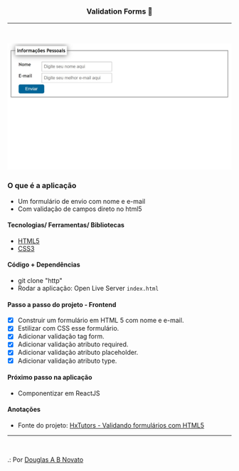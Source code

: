 <h3 align="center">
  Validation Forms 🚀
</h3>

---
<br>

![Resultado da Aplicação](/aplicacao-terminada.jpg)

### O que é a aplicação

- Um formulário de envio com nome e e-mail
- Com validação de campos direto no html5

#### Tecnologias/ Ferramentas/ Bibliotecas

- [HTML5](https://developer.mozilla.org/pt-BR/docs/Web/HTML/Element)
- [CSS3](https://developer.mozilla.org/pt-BR/docs/Web/CSS)

#### Código + Dependências

- git clone "http"  
- Rodar a aplicação: Open Live Server `index.html`

#### Passo a passo do projeto - Frontend 

- [x] Construir um formulário em HTML 5 com nome e e-mail.
- [x] Estilizar com CSS esse formulário.
- [x] Adicionar validação tag form.
- [x] Adicionar validação atributo required.
- [x] Adicionar validação atributo placeholder.
- [x] Adicionar validação atributo type.

#### Próximo passo na aplicação

- Componentizar em ReactJS

#### Anotações   

- Fonte do projeto: [HxTutors - Validando formulários com HTML5](https://www.youtube.com/watch?v=tdTU9lCYXUg&list=WL&index=13&t=0s)

---
<br>

.: Por [Douglas A B Novato](https://linktr.ee/douglasabnovato)